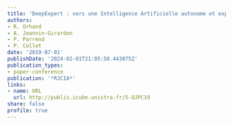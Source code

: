 ```yaml
---
title: 'DeepExpert : vers une Intelligence Artificielle autonome et explicable'
authors:
- R. Orhand
- A. Jeannin-Girardon
- P. Parrend
- P. Collet
date: '2019-07-01'
publishDate: '2024-02-01T21:05:50.443075Z'
publication_types:
- paper-conference
publication: '*RJCIA*'
links:
- name: URL
  url: http://publis.icube.unistra.fr/5-OJPC19
share: false
profile: true
---
```

